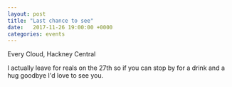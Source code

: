 ```yaml
---
layout: post
title: "Last chance to see"
date:   2017-11-26 19:00:00 +0000
categories: events
---
```


<p>Every Cloud, Hackney Central</p>
<p>
  I actually leave for reals on the 27th so if you can stop by for a drink and a hug goodbye I'd love to see you.
</p>
